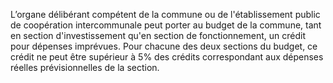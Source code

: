 L’organe délibérant compétent de la commune ou de l'établissement public de coopération intercommunale peut porter au budget de la commune, tant en section d'investissement qu'en section de fonctionnement, un crédit pour dépenses imprévues.
Pour chacune des deux sections du budget, ce crédit ne peut être supérieur à 5% des crédits correspondant aux dépenses réelles prévisionnelles de la section.